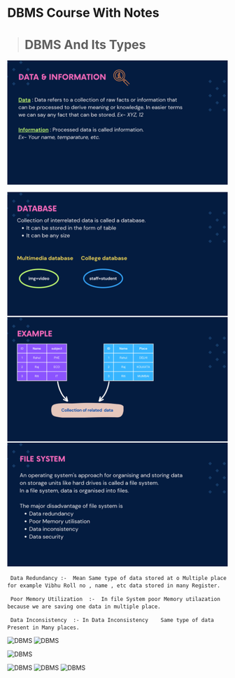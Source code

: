 # DBMS Course With Notes 

 > # DBMS And Its Types

![ DBMS ](./assets/dbms-series-1/dbms%20series-1_page-0001.jpg)

![ DBMS ](./assets/dbms-series-2/dbms%20series-2_page-0002.jpg)
![ DBMS ](./assets/dbms-series-2/dbms%20series-2_page-0003.jpg)
![ DBMS ](./assets/dbms-series-2/dbms%20series-2_page-0004.jpg)

```  Data Redundancy :-  Mean Same type of data stored at o Multiple place for example Vibhu Roll no , name , etc data stored in many Register.   ```

```  Poor Memory Utilization  :-  In file System poor Memory utilazation because we are saving one data in multiple place.   ```

```  Data Inconsistency  :- In Data Inconsistency    Same type of data Present in Many places.   ```


 ![ DBMS ](./assets/DBMS%203/dbms%20series-1_page-0001.jpg)
  ![ DBMS ](./assets/DBMS%203/dbms%20series-1_page-0002.jpg)

 ![ DBMS ](./assets/DBMS%203/dbms%20series-1_page-0003.jpg)

  ![ DBMS ](./assets/DBMS%204/Lecture%205_page-0001.jpg)
  ![ DBMS ](./assets/DBMS%204/Lecture%205_page-0002.jpg)
  ![ DBMS ](./assets/DBMS%204/Lecture%205_page-0003.jpg)

 


